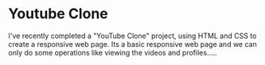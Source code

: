 # Youtube Clone

 I've recently completed a "YouTube Clone" project, using HTML and CSS to create a responsive web page. Its a basic responsive web page and 
 we can only do some operations like viewing the videos and profiles.....

